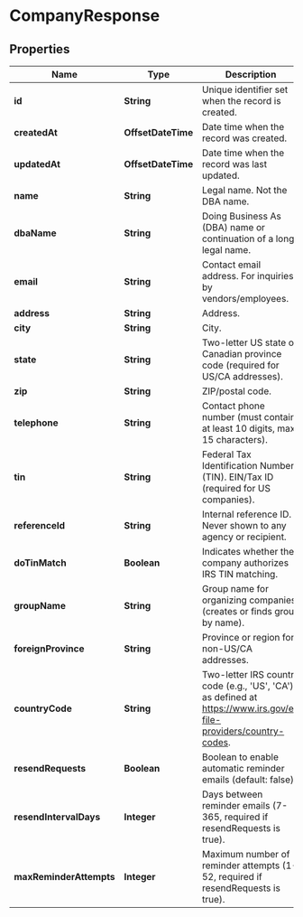 

# CompanyResponse


## Properties

| Name | Type | Description | Notes |
|------------ | ------------- | ------------- | -------------|
|**id** | **String** | Unique identifier set when the record is created. |  [optional] |
|**createdAt** | **OffsetDateTime** | Date time when the record was created. |  [optional] |
|**updatedAt** | **OffsetDateTime** | Date time when the record was last updated. |  [optional] |
|**name** | **String** | Legal name. Not the DBA name. |  |
|**dbaName** | **String** | Doing Business As (DBA) name or continuation of a long legal name. |  [optional] |
|**email** | **String** | Contact email address. For inquiries by vendors/employees. |  |
|**address** | **String** | Address. |  |
|**city** | **String** | City. |  |
|**state** | **String** | Two-letter US state or Canadian province code (required for US/CA addresses). |  [optional] |
|**zip** | **String** | ZIP/postal code. |  |
|**telephone** | **String** | Contact phone number (must contain at least 10 digits, max 15 characters). |  |
|**tin** | **String** | Federal Tax Identification Number (TIN). EIN/Tax ID (required for US companies). |  |
|**referenceId** | **String** | Internal reference ID. Never shown to any agency or recipient. |  [optional] |
|**doTinMatch** | **Boolean** | Indicates whether the company authorizes IRS TIN matching. |  [optional] |
|**groupName** | **String** | Group name for organizing companies (creates or finds group by name). |  [optional] |
|**foreignProvince** | **String** | Province or region for non-US/CA addresses. |  [optional] |
|**countryCode** | **String** | Two-letter IRS country code (e.g., &#39;US&#39;, &#39;CA&#39;), as defined at https://www.irs.gov/e-file-providers/country-codes. |  |
|**resendRequests** | **Boolean** | Boolean to enable automatic reminder emails (default: false). |  [optional] |
|**resendIntervalDays** | **Integer** | Days between reminder emails (7-365, required if resendRequests is true). |  [optional] |
|**maxReminderAttempts** | **Integer** | Maximum number of reminder attempts (1-52, required if resendRequests is true). |  [optional] |



